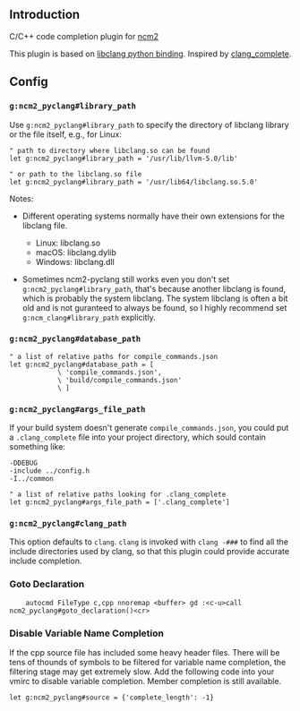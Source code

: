 
## Introduction

C/C++ code completion plugin for [ncm2](https://github.com/ncm2/ncm2)

This plugin is based on [libclang python
binding](https://github.com/llvm-mirror/clang). Inspired by
[clang_complete](https://github.com/Rip-Rip/clang_complete).

## Config

### `g:ncm2_pyclang#library_path`

Use `g:ncm2_pyclang#library_path` to specify the directory of libclang library
or the file itself, e.g., for Linux:

```vim
" path to directory where libclang.so can be found
let g:ncm2_pyclang#library_path = '/usr/lib/llvm-5.0/lib'

" or path to the libclang.so file
let g:ncm2_pyclang#library_path = '/usr/lib64/libclang.so.5.0'
```

Notes:

- Different operating systems normally have their own extensions for the
  libclang file.

    - Linux: libclang.so
    - macOS: libclang.dylib
    - Windows: libclang.dll

- Sometimes ncm2-pyclang still works even you don't set
  `g:ncm2_pyclang#library_path`, that's because another libclang is found,
  which is probably the system libclang. The system libclang is often a bit
  old and is not guranteed to always be found, so I highly recommend set
  `g:ncm_clang#library_path` explicitly.

### `g:ncm2_pyclang#database_path `

```vim
" a list of relative paths for compile_commands.json
let g:ncm2_pyclang#database_path = [
            \ 'compile_commands.json',
            \ 'build/compile_commands.json'
            \ ]
```

### `g:ncm2_pyclang#args_file_path`

If your build system doesn't generate `compile_commands.json`, you could put a
`.clang_complete` file into your project directory, which sould contain
something like:

```
-DDEBUG
-include ../config.h
-I../common
```

```vim
" a list of relative paths looking for .clang_complete
let g:ncm2_pyclang#args_file_path = ['.clang_complete']
```

### `g:ncm2_pyclang#clang_path`

This option defaults to `clang`. `clang` is invoked with `clang -###` to find
all the include directories used by clang, so that this plugin could provide
accurate include completion.

### Goto Declaration

```vim
    autocmd FileType c,cpp nnoremap <buffer> gd :<c-u>call ncm2_pyclang#goto_declaration()<cr>
```

### Disable Variable Name Completion

If the cpp source file has included some heavy header files. There will be
tens of thounds of symbols to be filtered for variable name completion, the
filtering stage may get extremely slow. Add the following code into your vmirc
to disable variable completion.  Member completion is still available.

```vim
let g:ncm2_pyclang#source = {'complete_length': -1}
```
